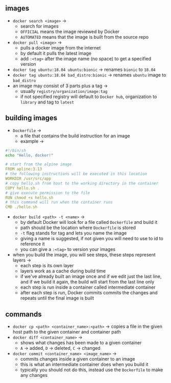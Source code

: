 ## images
- `docker search <image>` -> 
	- search for images
	- `OFFICIAL` means the image reviewed by Docker
	- `AUTOMATED` means that the image is built from the source repo
- `docker pull <image>` ->
	- pulls a docker image from the internet
	- by default it pulls the latest image
	- add `:<tag>` after the image name (no space) to get a specified version
- `docker tag ubuntu:18.04 ubuntu:bionic` -> renames `bionic` to `18.04`
- `docker tag ubuntu:18.04 bad_distro:bionic` -> renames `ubuntu` image to `bad_distro`
- an image may consist of 3 parts plus a tag -> 
	- usually `registry/organization/image:tag`
	- if not specified registry will default to `Docker hub`, organization to `library` and tag to `latest`

## building images
- `Dockerfile` ->
	- a file that contains the build instruction for an image
	- example -> 
```bash
#!/bin/sh
echo "Hello, docker!"
```
```yaml
# start from the alpine image
FROM apline:3.13
# the following instructions will be executed in this location
WORKDIR /usr/src/app
# copy hello.sh from host to the working directory in the container
COPY hello.sh .
# give execute permission to the file
RUN chmod +x hello.sh
# this command will run when the container runs
CMD ./hello.sh
```
- `docker build <path> -t <name>` -> 
	- by default Docker will look for a file called `Dockerfile` and build it
	- path should be the location where `Dockerfile` is stored
	- `-t` flag stands for tag and lets you name the image
	- giving a name is suggested, if not given you will need to use to id to reference it
	- you can give a `:<tag>` to version your images
- when you build the image, you will see steps, these steps represent layers ->
	- each step is its own layer
	- layers work as a cache during build time
	- if we've already built an image once and if we edit just the last line, and if we build it again, the build will start from the last line only
	- each step is run inside a container called intermediate container
	- after each step is run, Docker commits commits the changes and repeats until the final image is built

## commands
- `docker cp <path> <container_name>:<path>` -> copies a file in the given host path to the given container and container path
- `docker diff <container_name>` -> 
	- shows what changes has been made to a given container
	- `A` -> added, `D` -> deleted, `C` -> changed
- `docker commit <container_name> <image_name>` -> 
	- commits changes inside a given container to an image
	- this is what an intermediate container does when you build it
	- typically you should not do this, instead use the `Dockerfile` to make any changes